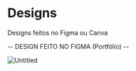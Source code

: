 # Designs
Designs feitos no Figma ou Canva

-- DESIGN FEITO NO FIGMA (Portfólio) --

![Untitled](https://github.com/mdafonso/Design/assets/85906812/9b6ce431-207c-4976-af31-60b494352227)
